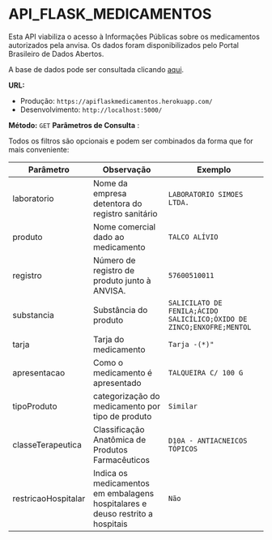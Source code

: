 # API_FLASK_MEDICAMENTOS
Esta API viabiliza o acesso à Informações Públicas sobre os medicamentos autorizados pela anvisa. Os dados foram disponibilizados pelo Portal Brasileiro de Dados Abertos.

A base de dados pode ser consultada clicando [aqui](https://dados.gov.br/dataset/preco-de-medicamentos-no-brasil-consumidor/resource/14d7b17c-ebdf-4f1c-99c4-dd235bca7b45).

**URL:** 
- Produção: `https://apiflaskmedicamentos.herokuapp.com/`
- Desenvolvimento: `http://localhost:5000/`

**Método:** `GET`
**Parâmetros de Consulta** :

Todos os filtros são opcionais e podem ser combinados da forma que for mais conveniente:


| Parâmetro           | Observação                                                                     |Exemplo                |
| ----------------    | ---------------------------------------------------------------                | --------------------- |
| laboratorio         | Nome da empresa detentora do registro sanitário                                |`LABORATORIO SIMOES LTDA.`|
| produto             | Nome comercial dado ao medicamento                                             | `TALCO ALÍVIO` |
| registro            | Número de registro de produto junto à ANVISA.                                  | `57600510011`              |
| substancia          | Substância do produto                                                          | `SALICILATO DE FENILA;ÁCIDO SALICÍLICO;ÓXIDO DE ZINCO;ENXOFRE;MENTOL`|
| tarja               | Tarja do medicamento                                                           | `Tarja -(*)"` |
| apresentacao        | Como o medicamento é apresentado                                               | `TALQUEIRA C/ 100 G`|
| tipoProduto         | categorização do medicamento por tipo de produto                               | `Similar`                 |
| classeTerapeutica   | Classificação Anatômica de Produtos Farmacêuticos                              | `D10A - ANTIACNEICOS TÓPICOS`                   |
| restricaoHospitalar | Indica os medicamentos em embalagens hospitalares e deuso restrito a hospitais | `Não`                   |